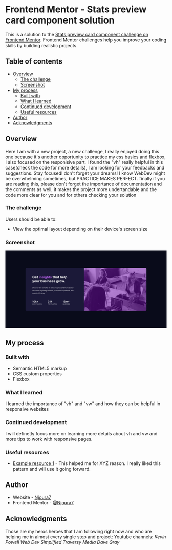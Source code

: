 # Frontend Mentor - Stats preview card component solution

This is a solution to the [Stats preview card component challenge on Frontend Mentor](https://www.frontendmentor.io/challenges/stats-preview-card-component-8JqbgoU62). Frontend Mentor challenges help you improve your coding skills by building realistic projects.

## Table of contents

- [Overview](#overview)
  - [The challenge](#the-challenge)
  - [Screenshot](#screenshot)
- [My process](#my-process)
  - [Built with](#built-with)
  - [What I learned](#what-i-learned)
  - [Continued development](#continued-development)
  - [Useful resources](#useful-resources)
- [Author](#author)
- [Acknowledgments](#acknowledgments)

## Overview

Here I am with a new project, a new challenge, I really enjoyed doing this one because it's another opportunity to practice my css basics and flexbox, I also focused on the responisive part, I found the "vh" really helpful in this case(check the code for more details), I am looking for your feedbacks and suggestions.
Stay focused! don't forget your dreams! I know WebDev might be overwhelming sometimes, but PRACTICE MAKES PERFECT. finally if you are reading this, please don't forget the importance of documentation and the comments as well, it makes the project more undertandable and the code more clear for you and for others checking your solution

### The challenge

Users should be able to:

- View the optimal layout depending on their device's screen size

### Screenshot

![](./screenshot.png)

## My process

### Built with

- Semantic HTML5 markup
- CSS custom properties
- Flexbox

### What I learned

I learned the importance of "vh" and "vw" and how they can be helpful in responsive websites

### Continued development

I will definetly focus more on learning more details about vh and vw and more tips to work with responsive pages.

### Useful resources

- [Example resource 1](https://www.youtube.com) - This helped me for XYZ reason. I really liked this pattern and will use it going forward.

## Author

- Website - [Njoura7](https://github.com/Njoura7)
- Frontend Mentor - [@Njoura7](https://www.frontendmentor.io/profile/Njoura7)

## Acknowledgments
Those are my heros heroes that I am following right now and who are helping me in almost every single step and project:
Youtube channels:
*Kevin Powell*
*Web Dev Simplified*
*Traversy Media* 
*Dave Gray*

